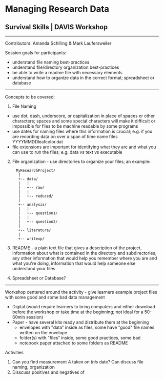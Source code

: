 # Managing Research Data
## Survival Skills | DAVIS Workshop
***
Contributors: Amanda Schilling & Mark Laufersweiler

Session goals for participants:
- understand file naming best-practices
- understand file/directory organization best-practices
- be able to write a readme file with necessary elements
- understand how to organize data in the correct format; spreadsheet or database
***
Concepts to be covered:
1. File Naming
  - use dot, dash, underscore, or capitalization in place of spaces or other characters; spaces and some special characters will make it difficult or impossible for files to be machine readable by some programs
  - use dates for naming files where this information is crucial; e.g. if you are recording data on over a span of time name files YYYYMMDDleafcolor.dat
  - file extensions are important for identifying what they are and what you can use to run the files; e.g. data vs text vs executable

2. File organization - use directories to organize your files; an example:
```
     MyResearchProject/
      |
      +-- data/
      |   |
      |   +-- raw/
      |   |
      |   +-- reduced/
      |
      +-- analysis/
      |   |
      |   +-- question1/
      |   |
      |   +-- question2/
      |
      +-- literature/
      |
      +-- writeup/
```
3. README - a plain text file that gives a description of the project, information about what is contained in the directory and subdirectories, any other information that would help you remember where you are and what you're doing, information that would help someone else understand your files

4. Spreadsheet or Database?
***
Workshop centered around the activity - give learners example project files with some good and some bad data management
- Digital (would require learners to bring computers and either download before the workshop or take time at the beginning; not ideal for a 50-60min session)
- Paper - have several kits ready and distribute them at the beginning
  - envelopes with "data" inside as files, some have "good" file names written on the envelope
  - folder(s) with "files" inside, some good practices, some bad
  - notebook paper attached to some folders as README

Activities
1. Can you find measurement *A* taken on *this* date?  Can discuss file naming, organization
2. Disscuss positives and negatives of  

